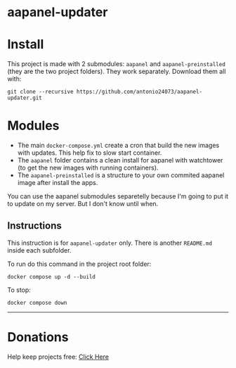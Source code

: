 # aapanel-updater

# Install 

This project is made with 2 submodules: `aapanel` and `aapanel-preinstalled` (they are the two project folders). They work separately. Download them all with:

```
git clone --recursive https://github.com/antonio24073/aapanel-updater.git
```

# Modules

- The main `docker-compose.yml` create a cron that build the new images with updates. This help fix to slow start container. 
- The `aapanel` folder contains a clean install for aapanel with watchtower (to get the new images with running containers). 
- The `aapanel-preinstalled` is a structure to your own commited aapanel image after install the apps.

You can use the aapanel submodules separetelly because I'm going to put it to update on my server. But I don't know until when.


## Instructions

This instruction is for `aapanel-updater` only. There is another `README.md` inside each subfolder.

To run do this command in the project root folder:

```
docker compose up -d --build
```

To stop:

```
docker compose down
```

----------------------

# Donations

Help keep projects free: <a href="https://www.paypal.com/donate/?business=X3W3QTHS7BDW4&no_recurring=0&currency_code=USD" >Click Here</a>
